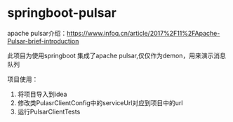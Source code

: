 # springboot-pulsar



apache pulsar介绍：https://www.infoq.cn/article/2017%2F11%2FApache-Pulsar-brief-introduction

此项目为使用springboot 集成了apache pulsar,仅仅作为demon，用来演示消息队列

 项目使用：
 
1. 将项目导入到idea
2. 修改类PulasrClientConfig中的serviceUrl对应到项目中的url
3. 运行PulsarClientTests

